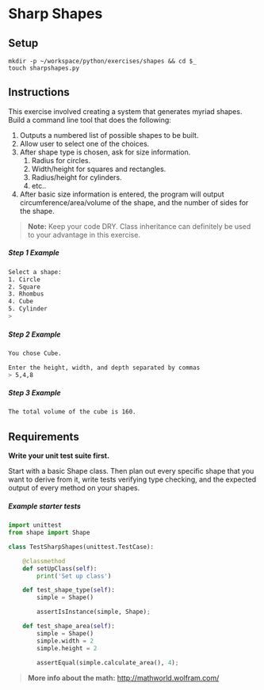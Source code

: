 # Sharp Shapes

## Setup

```
mkdir -p ~/workspace/python/exercises/shapes && cd $_
touch sharpshapes.py
```

## Instructions

This exercise involved creating a system that generates myriad shapes. Build a command line tool that does the following:

1. Outputs a numbered list of possible shapes to be built.
1. Allow user to select one of the choices.
1. After shape type is chosen, ask for size information.
    1. Radius for circles.
    1. Width/height for squares and rectangles.
    1. Radius/height for cylinders.
    1. etc..
1. After basic size information is entered, the program will output circumference/area/volume of the shape, and the number of sides for the shape.

> **Note:** Keep your code DRY. Class inheritance can definitely be used to your advantage in this exercise.

##### Step 1 Example

```bash
Select a shape:
1. Circle
2. Square
3. Rhombus
4. Cube
5. Cylinder
> 
```

##### Step 2 Example

```bash
You chose Cube.

Enter the height, width, and depth separated by commas
> 5,4,8
```


##### Step 3 Example

```bash
The total volume of the cube is 160.
```


## Requirements

**Write your unit test suite first.** 

Start with a basic Shape class. Then plan out every specific shape that you want to derive from it, write tests verifying type checking, and the expected output of every method on your shapes.

##### Example starter tests

```python
import unittest
from shape import Shape

class TestSharpShapes(unittest.TestCase):

    @classmethod
    def setUpClass(self):
        print('Set up class')

    def test_shape_type(self):
        simple = Shape()

        assertIsInstance(simple, Shape);

    def test_shape_area(self):
        simple = Shape()
        simple.width = 2
        simple.height = 2
        
        assertEqual(simple.calculate_area(), 4);
```


> **More info about the math:** http://mathworld.wolfram.com/
